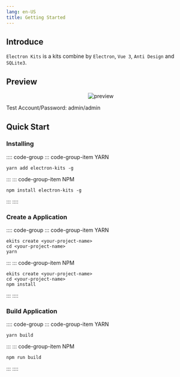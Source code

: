 ```yaml
---
lang: en-US
title: Getting Started
---
```


## Introduce

`Electron Kits` is a kits combine by `Electron`, `Vue 3`, `Anti Design` and `SQLite3`.

## Preview

<p align="center">
  <img src="https://ekits.sunquakes.com/images/electron-kits.gif" alt="preview">
</p>
<p>Test Account/Password: admin/admin</p>

## Quick Start

### Installing

:::: code-group
::: code-group-item YARN

```bash:no-line-numbers
yarn add electron-kits -g
```

:::
::: code-group-item NPM

```bash:no-line-numbers
npm install electron-kits -g
```

:::
::::

### Create a Application

:::: code-group
::: code-group-item YARN

```bash:no-line-numbers
ekits create <your-project-name>
cd <your-project-name>
yarn
```

:::
::: code-group-item NPM

```bash:no-line-numbers
ekits create <your-project-name>
cd <your-project-name>
npm install
```

:::
::::

### Build Application

:::: code-group
::: code-group-item YARN

```bash:no-line-numbers
yarn build
```

:::
::: code-group-item NPM

```bash:no-line-numbers
npm run build
```

:::
::::
